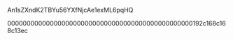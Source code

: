 An1sZXndK2TBYu56YXfNjcAe1exML6pqHQ

000000000000000000000000000000000000000000000000192c168c168c13ec
